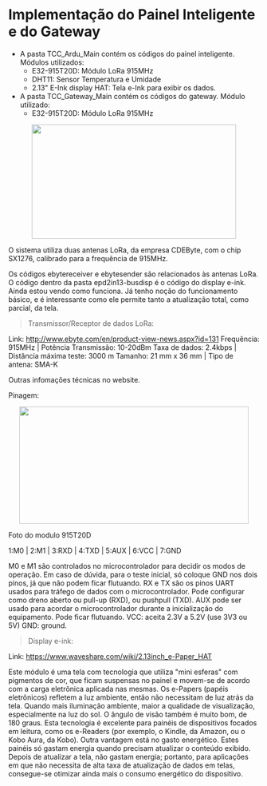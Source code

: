 # Implementação do Painel Inteligente e do Gateway

- A pasta TCC_Ardu_Main contém os códigos do painel inteligente. Módulos utilizados:
  - E32-915T20D: Módulo LoRa 915MHz
  - DHT11: Sensor Temperatura e Umidade
  - 2.13" E-Ink display HAT: Tela e-Ink para exibir os dados.
- A pasta TCC_Gateway_Main contém os códigos do gateway. Módulo utilizado:
  - E32-915T20D: Módulo LoRa 915MHz



<p align="center">
  <img width="410" height="229" src="https://github.com/gabrielsilvar/tcc_final/blob/main/lora.png">
</p>

O sistema utiliza duas antenas LoRa, da empresa CDEByte, com o chip SX1276, calibrado para a frequência de 915MHz. 


Os códigos ebytereceiver e ebytesender são relacionados às antenas LoRa.
O código dentro da pasta epd2in13-busdisp é o código do display e-ink. Ainda estou vendo como funciona. Já tenho noção do funcionamento básico, e é interessante como ele permite tanto a atualização total, como parcial, da tela.

> Transmissor/Receptor de dados LoRa:

Link: http://www.ebyte.com/en/product-view-news.aspx?id=131
Frequência: 915MHz     | Potência Transmissão: 10-20dBm
Taxa de dados: 2.4kbps | Distância máxima teste: 3000 m
Tamanho: 21 mm x 36 mm | Tipo de antena: SMA-K

Outras infomações técnicas no website.

Pinagem:

<p align="center">
  <img width="460" height="235" src="https://github.com/gabrielsilvar/tcc_final/blob/main/HW/loramodule.png">
</p>
Foto do modulo 915T20D

1:M0 | 2:M1 | 3:RXD | 4:TXD | 5:AUX | 6:VCC | 7:GND

M0 e M1 são controlados no microcontrolador para decidir os modos de operação. Em caso de dúvida, para o teste inicial, só coloque GND nos dois pinos, já que não podem ficar flutuando.
RX e TX são os pinos UART usados para tráfego de dados com o microcontrolador. Pode configurar como dreno aberto ou pull-up (RXD), ou pushpull (TXD).
AUX pode ser usado para acordar o microcontrolador durante a inicialização do equipamento. Pode ficar flutuando.
VCC: aceita 2.3V a 5.2V (use 3V3 ou 5V)
GND: ground.


> Display e-ink:

Link: https://www.waveshare.com/wiki/2.13inch_e-Paper_HAT

Este módulo é uma tela com tecnologia que utiliza "mini esferas" com pigmentos de cor, que ficam suspensas no painel e movem-se de acordo com a carga eletrônica aplicada nas mesmas. Os e-Papers (papéis eletrônicos) refletem a luz ambiente, então não necessitam de luz atrás da tela. Quando mais iluminação ambiente, maior a qualidade de visualização, especialmente na luz do sol. O ângulo de visão também é muito bom, de 180 graus. Esta tecnologia é excelente para painéis de dispositivos focados em leitura, como os e-Readers (por exemplo, o Kindle, da Amazon, ou o Kobo Aura, da Kobo).
Outra vantagem está no gasto energético. Estes painéis só gastam energia quando precisam atualizar o conteúdo exibido. Depois de atualizar a tela, não gastam energia; portanto, para aplicações em que não necessita de alta taxa de atualização de dados em telas, consegue-se otimizar ainda mais o consumo energético do dispositivo.